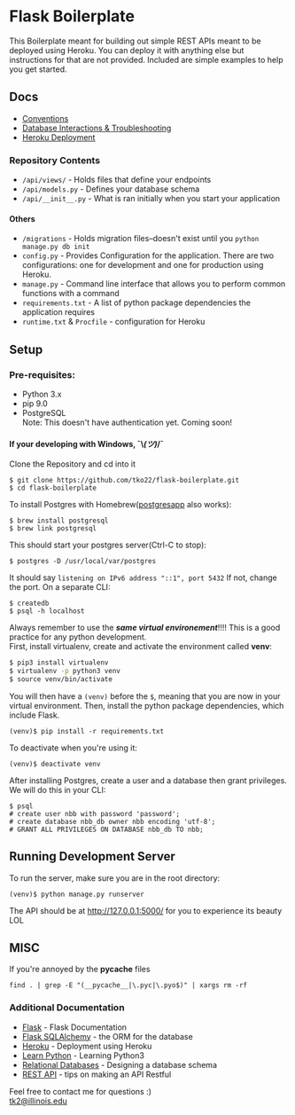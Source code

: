 # Flask Boilerplate 
This Boilerplate meant for building out simple REST APIs meant to be deployed using Heroku. You can deploy it with anything else but instructions for that are not provided. Included are simple examples to help you get started. <br>

## Docs
- <a href='./docs/conventions.md'>Conventions</a>
- <a href='./docs/databases.md'>Database Interactions & Troubleshooting</a>
- <a href='./docs/heroku.md'>Heroku Deployment</a>

### Repository Contents
* ```/api/views/``` - Holds files that define your endpoints
* ```/api/models.py``` - Defines your database schema
* ```/api/__init__.py``` - What is ran initially when you start your application
#### Others
* ```/migrations``` - Holds migration files–doesn't exist until you ```python manage.py db init```
* ```config.py``` - Provides Configuration for the application. There are two configurations: one for development and one for production using Heroku. 
* ```manage.py``` - Command line interface that allows you to perform common functions with a command
* ```requirements.txt``` - A list of python package dependencies the application requires
* ```runtime.txt``` & ```Procfile``` - configuration for Heroku

## Setup 
### Pre-requisites:
- Python 3.x
- pip 9.0
- PostgreSQL <br>
Note: This doesn't have authentication yet. Coming soon! <br>
#### If your developing with Windows, ¯\\_(ツ)_/¯ <br>
Clone the Repository and cd into it
```
$ git clone https://github.com/tko22/flask-boilerplate.git
$ cd flask-boilerplate
```
To install Postgres with Homebrew([postgresapp](http://postgresapp.com/) also works):
```
$ brew install postgresql
$ brew link postgresql
```
This should start your postgres server(Ctrl-C to stop):
```
$ postgres -D /usr/local/var/postgres
```
It should say ```listening on IPv6 address "::1", port 5432``` If not, change the port. On a separate CLI:
```
$ createdb
$ psql -h localhost
```
Always remember to use the ***same virtual environement***!!!! This is a good practice for any python development. <br>
First, install virtualenv, create and activate the environment called **venv**:
```bash
$ pip3 install virtualenv
$ virtualenv -p python3 venv
$ source venv/bin/activate
```
You will then have a ```(venv)``` before the ```$```, meaning that you are now in your virtual environment. Then, install the python package dependencies, which include Flask.
```
(venv)$ pip install -r requirements.txt
```
To deactivate when you're using it:
```
(venv)$ deactivate venv
```
After installing Postgres, create a user and a database then grant privileges. We will do this in your CLI:
```
$ psql
# create user nbb with password 'password';
# create database nbb_db owner nbb encoding 'utf-8';
# GRANT ALL PRIVILEGES ON DATABASE nbb_db TO nbb;
```
## Running Development Server
To run the server, make sure you are in the root directory:
```
(venv)$ python manage.py runserver
```
The API should be at http://127.0.0.1:5000/ for you to experience its beauty LOL 

## MISC

If you're annoyed by the __pycache__ files 
```
find . | grep -E "(__pycache__|\.pyc|\.pyo$)" | xargs rm -rf
```
### Additional Documentation
* [Flask](http://flask.pocoo.org/) - Flask Documentation 
* [Flask SQLAlchemy](http://flask-sqlalchemy.pocoo.org/2.3/) - the ORM for the database
* [Heroku](https://devcenter.heroku.com/articles/getting-started-with-python#introduction) - Deployment using Heroku
* [Learn Python](https://www.learnpython.org/) - Learning Python3
* [Relational Databases](https://www.ntu.edu.sg/home/ehchua/programming/sql/Relational_Database_Design.html) - Designing a database schema
* [REST API](http://www.restapitutorial.com/lessons/restquicktips.html) - tips on making an API Restful

Feel free to contact me for questions :) <br>
tk2@illinois.edu
